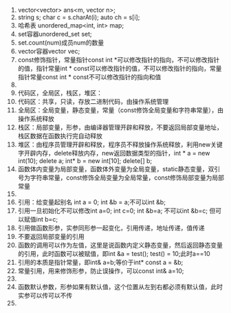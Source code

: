 1. vector<vector<int>> ans<m, vector<int> n>;
2. string s; char c = s.charAt(i); auto ch = s[i];
3. 哈希表 unordered_map<int, int> map;
4. set容器unordered_set<int> set;
5. set.count(num)成员num的数量
6. vector容器vector<int> vec;
7. const修饰指针，常量指针const int *可以修改指针的指向，不可以修改指针的值，指针常量int * const可以修改指针的值，不可以修改指针的指向，常量指针常量const int * const不可以修改指针的指向和值
8. 
9. 代码区，全局区，栈区，堆区：
10. 代码区：共享，只读，存放二进制代码，由操作系统管理
11. 全局区：全局变量，静态变量，常量（const修饰全局变量和字符串常量），由操作系统释放
12. 栈区：局部变量，形参，由编译器管理开辟和释放，不要返回局部变量地址，栈区数据在函数执行完自动释放
13. 堆区：由程序员管理开辟和释放，程序员不释放操作系统释放，利用new关键字开辟内存，delete释放内存，new返回数据类型的指针，int * a = new int(10); delete a; int* b = new int[10]; delete[] b;
14. 函数体内变量为局部变量，函数体外变量为全局变量，static静态变量，双引号为字符串常量，const修饰全局变量为全局常量，const修饰局部变量为局部常量
15. 
16. 引用：给变量起别名 int a = 0; int &b = a;不可以int &b;
17. 引用一旦初始化不可以修改int a=0; int c=0; int &b=a; 不可以int &b=c; 但可以赋值int b=c;
18. 引用做函数形参，实参同形参一起变化，引用传递，地址传递，值传递
19. 不要返回局部变量的引用
20. 函数的调用可以作为左值，这里是说函数内定义静态变量，然后返回静态变量的引用，此时函数可以被赋值，即int &a = test(); test() = 10;此时a==10
21.  引用的本质是指针常量，即int& a=b;等价于int* const a = &b;
22.  常量引用，用来修饰形参，防止误操作，可以const int& a=10;
23. 
24. 函数默认参数，形参如果有默认值，这个位置从左到右都必须有默认值，此时实参可以传可以不传
25. 
